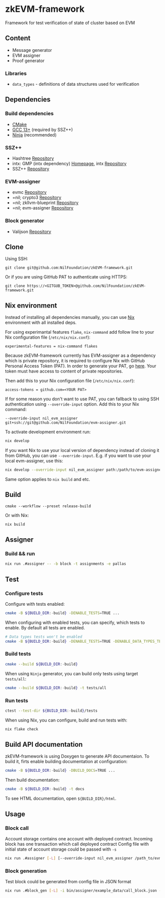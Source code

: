 # zkEVM-framework

Framework for test verification of state of cluster based on EVM

## Content

* Message generator
* EVM assigner
* Proof generator

### Libraries

* `data_types` - definitions of data structures used for verification

## Dependencies

### Build dependencies

* [CMake](https://cmake.org/)
* [GCC 13+](https://gcc.gnu.org/) (required by SSZ++)
* [Ninja](https://ninja-build.org/) (recommended)

### SSZ++

* Hashtree [Repository](https://github.com/prysmaticlabs/hashtree)
* intx: GMP (intx dependency) [Homepage](https://gmplib.org/), intx [Repository](https://github.com/chfast/intx)
* SSZ++ [Repository](https://github.com/OffchainLabs/sszpp)

### EVM-assigner

* evmc [Repository](https://github.com/ethereum/evmc)
* =nil; crypto3 [Repository](https://github.com/NilFoundation/crypto3)
* =nil; zkllvm-blueprint [Repository](https://github.com/NilFoundation/zkllvm-blueprint)
* =nil; evm-assigner [Repository](https://github.com/NilFoundation/evm-assigner)

### Block generator

* Valijson [Repository](https://github.com/tristanpenman/valijson)

## Clone

Using SSH:

```plain
git clone git@github.com:NilFoundation/zkEVM-framework.git
```

Or if you are using GitHub PAT to authenticate using HTTPS:

```plain
git clone https://<GITGUB_TOKEN>@github.com/NilFoundation/zkEVM-framework.git
```

## Nix environment

Instead of installing all dependencies manually,
you can use [Nix](https://nixos.org/download#download-nix) environment with all installed deps.

For using experimantal features `flake`, `nix-command` add follow line
to your Nix configuration file (`/etc/nix/nix.conf`):

```plaintext
experimental-features = nix-command flakes
```

Because zkEVM-framework currently has EVM-assigner as a dependency which is private repository,
it is required to configure Nix with GitHub Personal Access Token (PAT).
In order to generate your PAT, go [here](https://github.com/settings/tokens). Your token
must have access to content of private repositories.

Then add this to your Nix configuration file (`/etc/nix/nix.conf`):

```plaintext
access-tokens = github.com=<YOUR PAT>
```

If for some reason you don't want to use PAT, you can fallback to using SSH authentication
using `--override-input` option. Add this to your Nix command:

```plaintext
--override-input nil_evm_assigner git+ssh://git@github.com/NilFoundation/evm-assigner.git
````

To activate development environment run:

```bash
nix develop
```

If you want Nix to use your local version of dependency instead of cloning it from GitHub,
you can use `--override-input`. E.g. if you want to use your local evm-assigner, use this:

```bash
nix develop --override-input nil_evm_assigner path:/path/to/evm-assigner
```

Same option applies to `nix build` and etc.

## Build

```plain
cmake --workflow --preset release-build
```

Or with Nix:

```bash
nix build
```

## Assigner

### Build && run

```bash
nix run .#assigner -- -b block -t assignments -e pallas
```

## Test

### Configure tests

Configure with tests enabled:

```bash
cmake -B ${BUILD_DIR:-build} -DENABLE_TESTS=TRUE ...
```

When configuring with enabled tests, you can specify, which tests to enable. By default all tests are enabled.

```bash
# Data types tests won't be enabled
cmake -B ${BUILD_DIR:-build} -DENABLE_TESTS=TRUE -DENABLE_DATA_TYPES_TESTS=FALSE ...
```

### Build tests

```bash
cmake --build ${BUILD_DIR:-build}
```

When using `Ninja` generator, you can build only tests using target `tests/all`:

```bash
cmake --build ${BUILD_DIR:-build} -t tests/all
```

### Run tests

```bash
ctest --test-dir ${BUILD_DIR:-build}/tests
```

When using Nix, you can configure, build and run tests with:

```bash
nix flake check
```

## Build API documentation

zkEVM-framework is using Doxygen to generate API documentaion.
To build it, firts enable building documentation at configuration:

```bash
cmake -B ${BUILD_DIR:-build} -DBUILD_DOCS=TRUE ...
```

Then build documentation:

```bash
cmake -B ${BUILD_DIR:-build} -t docs
```

To see HTML documentation, open `${BUILD_DIR}/html`.

## Usage

### Block call

Account storage contains one account with deployed contract.
Incoming block has one transaction which call deployed contract
Config file with initial state of account storage could be passed with `-s`

```bash
nix run .#assigner [-L] [--override-input nil_evm_assigner /path_to/evm-assigner] -- -b bin/assigner/example_data/call_block.ssz -t assignments -e pallas [-s bin/assigner/example_data/state.json] [--log-level debug]
```

### Block generation

Test block could be generated from config file in JSON format

```bash
nix run .#block_gen [-L] -i bin/assigner/example_data/call_block.json -o call_block.ssz
```

